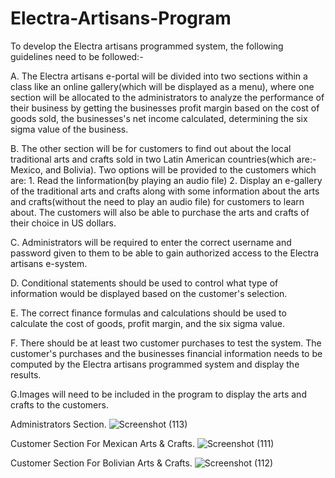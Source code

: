 # Electra-Artisans-Program

To develop the Electra artisans programmed system, the following guidelines need to be followed:-

A. The Electra artisans e-portal will be divided into two sections within a class like an online gallery(which will be displayed as a menu), where one section will be allocated
to the administrators to analyze the performance of their business by getting the businesses profit margin based on the cost of goods sold, the businesses's net income calculated,
determining the six sigma value of the business.

B. The other section will be for customers to find out about the local traditional arts and crafts sold in two Latin American countries(which are:- Mexico, and Bolivia). Two options 
will be provided to the customers which are: 1. Read the Iinformation(by playing an audio file) 2. Display an e-gallery of the traditional arts and crafts along with some information 
about the arts and crafts(without the need to play an audio file) for customers to learn about. The customers will also be able to purchase the arts and crafts of their choice in US dollars.

C. Administrators will be required to enter the correct username and password given to them to be able to gain authorized access to the Electra artisans e-system.

D. Conditional statements should be used to control what type of information would be displayed based on the customer's selection.

E. The correct finance formulas and calculations should be used to calculate the cost of goods, profit margin, and the six sigma value.

F. There should be at least two customer purchases to test the system. The customer's purchases and the businesses financial information needs to be computed by the Electra artisans programmed system and display the results.

G.Images will need to be included in the program to display the arts and crafts to the customers.

Administrators Section.
![Screenshot (113)](https://user-images.githubusercontent.com/96533023/210581193-fb483090-3b29-4bf0-93f7-b2a9330706f3.png)

Customer Section For Mexican Arts & Crafts.
![Screenshot (111)](https://user-images.githubusercontent.com/96533023/210581267-e6a9f074-2f9d-4bc4-8247-e310fdb42e59.png)

Customer Section For Bolivian Arts & Crafts.
![Screenshot (112)](https://user-images.githubusercontent.com/96533023/210581303-6724c124-05b3-461a-a40e-59189304a257.png)
